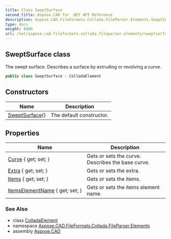 ```yaml
---
title: Class SweptSurface
second_title: Aspose.CAD for .NET API Reference
description: Aspose.CAD.FileFormats.Collada.FileParser.Elements.SweptSurface class. The swept surface. Describes a surface by extruding or revolving a curve
type: docs
weight: 8460
url: /net/aspose.cad.fileformats.collada.fileparser.elements/sweptsurface/
---
```

## SweptSurface class

The swept surface. Describes a surface by extruding or revolving a curve.

```csharp
public class SweptSurface : ColladaElement
```

## Constructors

| Name | Description |
| --- | --- |
| [SweptSurface](sweptsurface/)() | The default constructor. |

## Properties

| Name | Description |
| --- | --- |
| [Curve](../../aspose.cad.fileformats.collada.fileparser.elements/sweptsurface/curve/) { get; set; } | Gets or sets the curve. Describes the base curve. |
| [Extra](../../aspose.cad.fileformats.collada.fileparser.elements/sweptsurface/extra/) { get; set; } | Gets or sets the extra. |
| [Items](../../aspose.cad.fileformats.collada.fileparser.elements/sweptsurface/items/) { get; set; } | Gets or sets the items. |
| [ItemsElementName](../../aspose.cad.fileformats.collada.fileparser.elements/sweptsurface/itemselementname/) { get; set; } | Gets or sets the items element name. |

### See Also

* class [ColladaElement](../colladaelement/)
* namespace [Aspose.CAD.FileFormats.Collada.FileParser.Elements](../../aspose.cad.fileformats.collada.fileparser.elements/)
* assembly [Aspose.CAD](../../)


